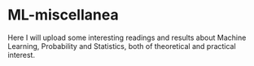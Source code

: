 # ML-miscellanea

Here I will upload some interesting readings and results about Machine Learning, Probability and Statistics, both of theoretical and practical interest.
